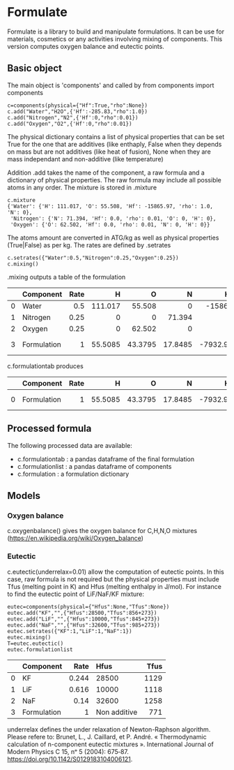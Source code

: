 # Formulate

Formulate is a library to build and manipulate formulations. It can be use for materials, cosmetics or any activities
involving mixing of components. This version computes oxygen balance and eutectic points.

## Basic object

The main object is 'components' and called by from components import components 
```
c=components(physical={"Hf":True,"rho":None}) 
c.add("Water","H2O",{'Hf':-285.83,"rho":1.0}) 
c.add("Nitrogen","N2",{'Hf':0,"rho":0.01}) 
c.add("Oxygen","O2",{'Hf':0,"rho":0.01})
```

The physical dictionary contains a list of physical properties that can be set True for the one that are additives (like enthaply, False when they depends on mass but are not additives (like heat of fusion), None when they are mass independant and non-additive (like temperature)

Addition .add takes the name of the component, a raw formula and a dictionary of physical properties. The raw formula may include all possible atoms in any order. The mixture is stored in .mixture
```
c.mixture
{'Water': {'H': 111.017, 'O': 55.508, 'Hf': -15865.97, 'rho': 1.0, 'N': 0},
 'Nitrogen': {'N': 71.394, 'Hf': 0.0, 'rho': 0.01, 'O': 0, 'H': 0},
 'Oxygen': {'O': 62.502, 'Hf': 0.0, 'rho': 0.01, 'N': 0, 'H': 0}}
 ```

 The atoms amount are converted in ATG/kg as well as physical properties (True|False) as per kg.
 The rates are defined by .setrates
 ```
 c.setrates({"Water":0.5,"Nitrogen":0.25,"Oxygen":0.25})
 c.mixing()
 ```
 .mixing outputs a table of the formulation

|    | Component   |   Rate |        H |       O |       N |        Hf | rho          |
|---:|:------------|-------:|---------:|--------:|--------:|----------:|:-------------|
|  0 | Water       |   0.5  | 111.017  | 55.508  |  0      | -15866    | 1.0          |
|  1 | Nitrogen    |   0.25 |   0      |  0      | 71.394  |      0    | 0.01         |
|  2 | Oxygen      |   0.25 |   0      | 62.502  |  0      |      0    | 0.01         |
|  3 | Formulation |   1    |  55.5085 | 43.3795 | 17.8485 |  -7932.98 | Non additive |

c.formulationtab produces

 |    | Component   |   Rate |       H |       O |       N |       Hf | rho          |
 |---:|:------------|-------:|--------:|--------:|--------:|---------:|:-------------|
 |  0 | Formulation |      1 | 55.5085 | 43.3795 | 17.8485 | -7932.98 | Non additive |'

 ## Processed formula

 The following processed data are available:
 * c.formulationtab : a pandas dataframe of the final formulation
 * c.formulationlist : a pandas dataframe of components
 * c.formulation : a formulation dictionary

 ## Models

 ### Oxygen balance 
 c.oxygenbalance() gives the oxygen balance for C,H,N,O mixtures (https://en.wikipedia.org/wiki/Oxygen_balance)

 ### Eutectic
c.eutectic(underrelax=0.01) allow the computation of eutectic points. In this case, raw formula is not required but the physical properties must include Tfus (melting point in K) and Hfus (melting enthalpy in J/mol). For instance to find the eutectic point of LiF/NaF/KF mixture:
```
eutec=components(physical={"Hfus":None,"Tfus":None})
eutec.add("KF","",{"Hfus":28500,"Tfus":856+273})
eutec.add("LiF","",{"Hfus":10000,"Tfus":845+273})
eutec.add("NaF","",{"Hfus":32600,"Tfus":985+273})
eutec.setrates({"KF":1,"LiF":1,"NaF":1})
eutec.mixing()
T=eutec.eutectic()
eutec.formulationlist
```
|    | Component   |   Rate | Hfus         |   Tfus |
|---:|:------------|-------:|:-------------|-------:|
|  0 | KF          |  0.244 | 28500        |   1129 |
|  1 | LiF         |  0.616 | 10000        |   1118 |
|  2 | NaF         |  0.14  | 32600        |   1258 |
|  3 | Formulation |  1     | Non additive |    771 |


underrelax defines the under relaxation of Newton-Raphson algorithm. Please refere to:
Brunet, L., J. Caillard, et P. André. « Thermodynamic calculation of n-component 
eutectic mixtures ». International Journal of Modern Physics C 15, nᵒ 5 (2004): 675‑87. 
https://doi.org/10.1142/S0129183104006121.




